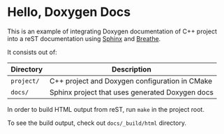 # Hello, Doxygen Docs

This is an example of integrating Doxygen documentation of C++ project
into a reST documentation using
[Sphinx](https://www.sphinx-doc.org/en/master/index.html) and
[Breathe](https://github.com/michaeljones/breathe).

It consists out of:

|Directory      |Description
|---            |---
|`project/`     |C++ project and Doxygen configuration in CMake
|`docs/`        |Sphinx project that uses generated Doxygen docs

In order to build HTML output from reST, run `make` in the project root.

To see the build output, check out `docs/_build/html` directory.
